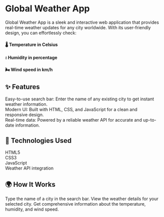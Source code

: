 # Global Weather App

Global Weather App is a sleek and interactive web application that provides real-time weather updates for any city worldwide. With its user-friendly design, you can effortlessly check:

#### 🌡️ Temperature in Celsius
#### 💧 Humidity in percentage
#### 🌬️ Wind speed in km/h

## ✨ Features
Easy-to-use search bar: Enter the name of any existing city to get instant weather information. <br>
Modern UI: Built with HTML, CSS, and JavaScript for a clean and responsive design. <br>
Real-time data: Powered by a reliable weather API for accurate and up-to-date information.

## 🚀 Technologies Used
HTML5 <br>
CSS3 <br>
JavaScript <br>
Weather API integration

## 🌍 How It Works
Type the name of a city in the search bar.
View the weather details for your selected city.
Get comprehensive information about the temperature, humidity, and wind speed.
